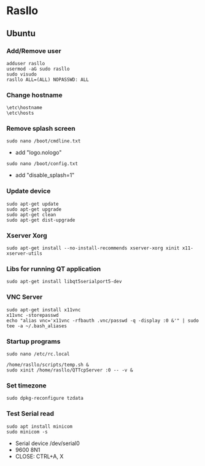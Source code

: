 # Rasllo

## Ubuntu
### Add/Remove user
```
adduser rasllo
usermod -aG sudo rasllo
sudo visudo
rasllo ALL=(ALL) NOPASSWD: ALL
```
### Change hostname
```
\etc\hostname
\etc\hosts
```
### Remove splash screen
```
sudo nano /boot/cmdline.txt
```
- add "logo.nologo"
```
sudo nano /boot/config.txt
```
 - add "disable_splash=1"
### Update device
```
sudo apt-get update
sudo apt-get upgrade
sudo apt-get clean
sudo apt-get dist-upgrade
```
### Xserver Xorg
```
sudo apt-get install --no-install-recommends xserver-xorg xinit x11-xserver-utils
```
### Libs for running QT application
```
sudo apt-get install libqt5serialport5-dev
```
### VNC Server
```
sudo apt-get install x11vnc
x11vnc -storepasswd
echo "alias vnc='x11vnc -rfbauth .vnc/passwd -q -display :0 &'" | sudo tee -a ~/.bash_aliases
```
### Startup programs
```
sudo nano /etc/rc.local 

/home/rasllo/scripts/temp.sh &
sudo xinit /home/rasllo/QTTcpServer :0 -- -v &
```
### Set timezone
```
sudo dpkg-reconfigure tzdata
```
### Test Serial read

```
sudo apt install minicom
sudo minicom -s
```
 - Serial device /dev/serial0
 - 9600 8N1
 - CLOSE: CTRL+A, X
